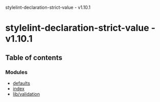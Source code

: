 stylelint-declaration-strict-value - v1.10.1

# stylelint-declaration-strict-value - v1.10.1

## Table of contents

### Modules

- [defaults](modules/defaults.md)
- [index](modules/index.md)
- [lib/validation](modules/lib_validation.md)
